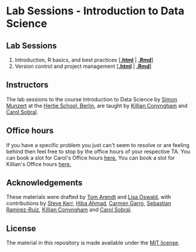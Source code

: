 # Lab Sessions - Introduction to Data Science

## Lab Sessions

1. Introduction, R basics, and best practices \[[**.html**](https://raw.githack.com/intro-to-data-science-25/labs/main/session-01-intro/1-intro-lab.html) | [**.Rmd**](https://github.com/intro-to-data-science-25/labs/blob/main/session-01-intro/1-intro-lab.Rmd)\]
2. Version control and project management \[[**.html**](https://raw.githack.com/intro-to-data-science-25/labs/main/session-02-functions/2-functions.html) | [**.Rmd**](https://github.com/intro-to-data-science-25/labs/blob/main/session-02-functions/2-functions.Rmd)\]
<!--
3. The `tidyverse`, functions, and debugging \[[**.html**](https://rawcdn.githack.com/intro-to-data-science-24/labs/02e4175f0b23aef7e2c79ca67cf1e7da29520e2b/session-03-tidyverse-functions/3-tidyverse-functions.html) | [**.Rmd**](https://github.com/intro-to-data-science-24/labs/blob/main/session-03-tidyverse-functions/3-tidyverse-functions.Rmd)\]
4. Databases \[[**.html**](https://rawcdn.githack.com/intro-to-data-science-24/labs/14b9c6eaf58c16f0fbf19e07a2ea8b643d6c1891/session-04-databases/4-databases.html) | [**.Rmd**](https://github.com/intro-to-data-science-24/labs/blob/main/session-04-databases/4-databases.Rmd)\]
5. Web data and technologies \[[**.html**](https://rawcdn.githack.com/intro-to-data-science-24/labs/66e898d6c75e20ef51ab5c126900e8865715c1b1/session-05-webdata/5-webdata.html) | [**.Rmd**](https://github.com/intro-to-data-science-24/labs/blob/main/session-05-webdata/5-webdata.Rmd)\]
6. Web scraping and APIs \[[**.html**](https://rawcdn.githack.com/intro-to-data-science-24/labs/ef7c1681527746897d8c80f8b703e8109264bc05/session-06-web-scraping/6-web-scraping.html) | [**.Rmd**](https://github.com/intro-to-data-science-24/labs/blob/main/session-06-web-scraping/6-web-scraping.Rmd)\]
7. Modelling \[[**.html**](https://rawcdn.githack.com/intro-to-data-science-24/labs/7328e43628f9799d64eb295a3b389aaef237129a/session-07-modelling/7-modelling.html#) | [**.Rmd**](https://github.com/intro-to-data-science-24/labs/blob/main/session-07-modelling/7-modelling.Rmd)\]
8. Visualization \[[**.html**](https://rawcdn.githack.com/intro-to-data-science-24/labs/4a6521e82003c0d3c57a12e615465522a52beb30/session-08-visualization/8-visualization.html) | [**.Rmd**](https://github.com/intro-to-data-science-24/labs/blob/main/session-08-visualization/8-visualization.Rmd)\]
9. Packaging in R \[[**slides**](https://rawcdn.githack.com/intro-to-data-science-24/labs/103dc6669d808931659d14afdbc22998da1c7cb6/session-09-packaging/helper_slides.html) | [**.html**](https://rawcdn.githack.com/intro-to-data-science-24/labs/103dc6669d808931659d14afdbc22998da1c7cb6/session-09-packaging/09-packaging.html) | [**.Rmd**](https://github.com/intro-to-data-science-24/labs/blob/main/session-09-packaging/09-packaging.Rmd)\]
10. Flexdashboards and Shiny Apps \[[**.html**](https://rawcdn.githack.com/intro-to-data-science-24/labs/c40c01de2fec96e25ab56ae2cdddeb2d38bb4352/session-10-shiny/10-shiny.html) | [**.Rmd**](https://github.com/intro-to-data-science-24/labs/blob/main/session-10-shiny/10-shiny.Rmd)\]
-->

## Instructors

The lab sessions to the course Introduction to Data Science by [Simon Munzert](https://simonmunzert.github.io/) at the [Hertie School, Berlin](https://www.hertie-school.org/en/), are taught by [Killian Conyngham](https://github.com/Killian-Conyngham) and [Carol Sobral](https://github.com/cbsobral).

## Office hours
If you have a specific problem you just can't seem to resolve or are feeling behind then feel free to stop by the office hours of your respective TA.
You can book a slot for Carol's Office hours [here.](https://calendar.app.google/AKJqj7PtEkA1zbCNA)
You can book a slot for Killian's Office hours [here.](https://calendar.app.google/jL1adZtNHLKJQiq19)

## Acknowledgements

These materials were drafted by [Tom Arendt](https://github.com/tom-arend) and [Lisa Oswald](https://lfoswald.github.io/), with contributions by [Steve Kerr](https://smkerr.github.io/), [Hiba Ahmad](https://github.com/hiba-ahmad), [Carmen Garro](https://github.com/cgarroca), [Sebastian Ramirez-Ruiz](https://seramirezruiz.github.io/), [Killian Conyngham](https://github.com/Killian-Conyngham) and [Carol Sobral](https://github.com/cbsobral). 

## License

The material in this repository is made available under the [MIT license](http://opensource.org/licenses/mit-license.php). 
